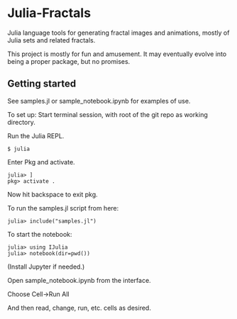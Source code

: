 # Julia-Fractals
Julia language tools for generating fractal images and animations, mostly of Julia sets and related fractals.

This project is mostly for fun and amusement.  It may eventually evolve into being a proper package, but no promises.

## Getting started
See samples.jl or sample_notebook.ipynb for examples of use.

To set up:
Start terminal session, with root of the git repo as working directory.

Run the Julia REPL.
```
$ julia
```

Enter Pkg and activate.
```
julia> ] 
pkg> activate .
```
Now hit backspace to exit pkg.


To run the samples.jl script from here:
```
julia> include("samples.jl")
```

To start the notebook:
```
julia> using IJulia
julia> notebook(dir=pwd())
```

(Install Jupyter if needed.)

Open sample_notebook.ipynb from the interface.

Choose Cell->Run All

And then read, change, run, etc. cells as desired.